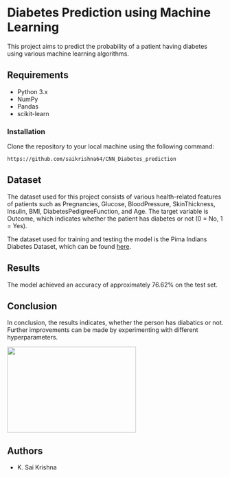 <html>
  <head>
    <title>Diabetes Prediction using Machine Learning</title>
  </head>
  <body>
    <h1>Diabetes Prediction using Machine Learning</h1>
    <p>This project aims to predict the probability of a patient having diabetes using various machine learning algorithms.</p>
    <h2>Requirements</h2>
    <ul>
      <li>Python 3.x</li>
      <li>NumPy</li>
      <li>Pandas</li>
      <li>scikit-learn</li>
    </ul>
    <h3>Installation</h3>
  <p>Clone the repository to your local machine using the following command:</p>
  <code>https://github.com/saikrishna64/CNN_Diabetes_prediction</code>
  <h2>Dataset</h2>
  <p>The dataset used for this project consists of various health-related features of patients such as Pregnancies, Glucose, BloodPressure, SkinThickness, Insulin, BMI, DiabetesPedigreeFunction, and Age. The target variable is Outcome, which indicates whether the patient has diabetes or not (0 = No, 1 = Yes).</p>
  <p>The dataset used for training and testing the model is the Pima Indians Diabetes Dataset, which can be found <a href="https://www.kaggle.com/uciml/pima-indians-diabetes-database">here</a>.</p>
  <h2>Results</h2>
  <p>The model achieved an accuracy of approximately 76.62% on the test set.</p>
   <h2>Conclusion</h2>
      <p>In conclusion, the results indicates, whether the person has diabatics or not. Further improvements can be made by experimenting with different hyperparameters.</p>
      <img src="https://apollosugar.com/wp-content/uploads/2019/03/Diabetes-Blood-Tests.jpg" width='300' height='200'>
  <h2>Authors</h2>
  <ul>
    <li>K. Sai Krishna</li>
  </ul>
  </body>
</html>
